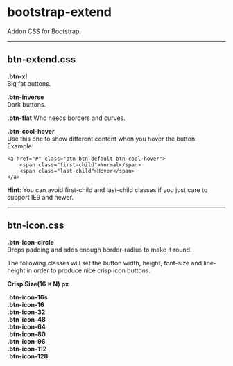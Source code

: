 # bootstrap-extend

Addon CSS for Bootstrap.

---

## btn-extend.css

**.btn-xl**  
Big fat buttons.

**.btn-inverse**  
Dark buttons.

**.btn-flat**
Who needs borders and curves.

**.btn-cool-hover**  
Use this one to show different content when you hover the button.  
Example:  


    <a href="#" class="btn btn-default btn-cool-hover">
        <span class="first-child">Normal</span>
        <span class="last-child">Hover</span>
    </a>
    
**Hint**: You can avoid first-child and last-child classes if you just care to support IE9 and newer.

---

## btn-icon.css

**.btn-icon-circle**  
Drops padding and adds enough border-radius to make it round.

The following classes will set the button width, height, font-size and line-height in order to produce nice crisp icon buttons.  

**Crisp Size(16 × N) px**  

**.btn-icon-16s**  
**.btn-icon-16**  
**.btn-icon-32**  
**.btn-icon-48**  
**.btn-icon-64**  
**.btn-icon-80**  
**.btn-icon-96**  
**.btn-icon-112**  
**.btn-icon-128**  